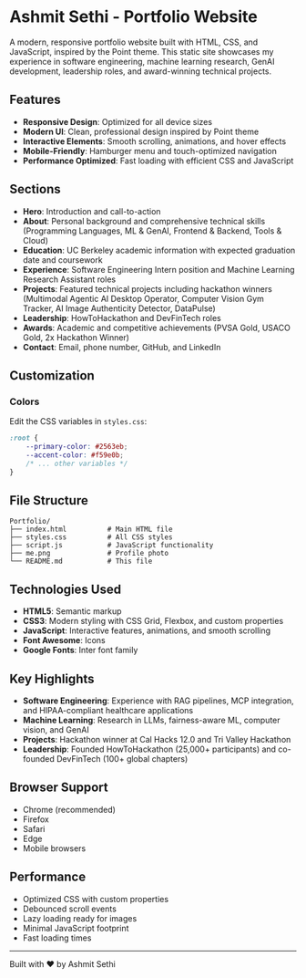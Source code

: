 # Ashmit Sethi - Portfolio Website

A modern, responsive portfolio website built with HTML, CSS, and JavaScript, inspired by the Point theme. This static site showcases my experience in software engineering, machine learning research, GenAI development, leadership roles, and award-winning technical projects.

## Features

- **Responsive Design**: Optimized for all device sizes
- **Modern UI**: Clean, professional design inspired by Point theme
- **Interactive Elements**: Smooth scrolling, animations, and hover effects
- **Mobile-Friendly**: Hamburger menu and touch-optimized navigation
- **Performance Optimized**: Fast loading with efficient CSS and JavaScript

## Sections

- **Hero**: Introduction and call-to-action
- **About**: Personal background and comprehensive technical skills (Programming Languages, ML & GenAI, Frontend & Backend, Tools & Cloud)
- **Education**: UC Berkeley academic information with expected graduation date and coursework
- **Experience**: Software Engineering Intern position and Machine Learning Research Assistant roles
- **Projects**: Featured technical projects including hackathon winners (Multimodal Agentic AI Desktop Operator, Computer Vision Gym Tracker, AI Image Authenticity Detector, DataPulse)
- **Leadership**: HowToHackathon and DevFinTech roles
- **Awards**: Academic and competitive achievements (PVSA Gold, USACO Gold, 2x Hackathon Winner)
- **Contact**: Email, phone number, GitHub, and LinkedIn

## Customization

### Colors
Edit the CSS variables in `styles.css`:
```css
:root {
    --primary-color: #2563eb;
    --accent-color: #f59e0b;
    /* ... other variables */
}
```

## File Structure

```
Portfolio/
├── index.html          # Main HTML file
├── styles.css          # All CSS styles
├── script.js           # JavaScript functionality
├── me.png              # Profile photo
└── README.md           # This file
```

## Technologies Used

- **HTML5**: Semantic markup
- **CSS3**: Modern styling with CSS Grid, Flexbox, and custom properties
- **JavaScript**: Interactive features, animations, and smooth scrolling
- **Font Awesome**: Icons
- **Google Fonts**: Inter font family

## Key Highlights

- **Software Engineering**: Experience with RAG pipelines, MCP integration, and HIPAA-compliant healthcare applications
- **Machine Learning**: Research in LLMs, fairness-aware ML, computer vision, and GenAI
- **Projects**: Hackathon winner at Cal Hacks 12.0 and Tri Valley Hackathon
- **Leadership**: Founded HowToHackathon (25,000+ participants) and co-founded DevFinTech (100+ global chapters)

## Browser Support

- Chrome (recommended)
- Firefox
- Safari
- Edge
- Mobile browsers

## Performance

- Optimized CSS with custom properties
- Debounced scroll events
- Lazy loading ready for images
- Minimal JavaScript footprint
- Fast loading times

---

Built with ❤️ by Ashmit Sethi

